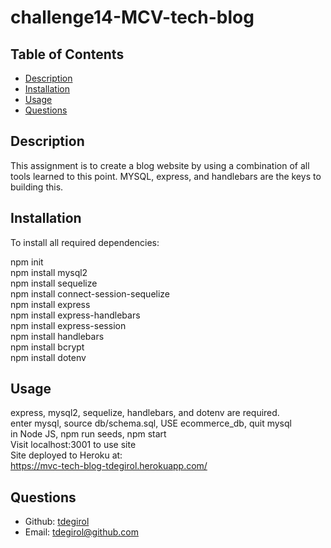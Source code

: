 # challenge14-MCV-tech-blog
  ## Table of Contents
  - [Description](#description)
  - [Installation](#install)
  - [Usage](#usage)
  - [Questions](#questions)

  <a id="description"></a>
  ## Description
  This assignment is to create a blog website by using a combination of all tools learned to this point. MYSQL, express, and handlebars are the keys to building this.

  <a id="install"></a>
  ## Installation 
  To install all required dependencies:

  npm init  
  npm install mysql2  
  npm install sequelize  
  npm install connect-session-sequelize  
  npm install express  
  npm install express-handlebars  
  npm install express-session  
  npm install handlebars  
  npm install bcrypt  
  npm install dotenv  

  <a id="usage"></a>
  ## Usage 
  express, mysql2, sequelize, handlebars, and dotenv are required.  
  enter mysql, source db/schema.sql, USE ecommerce_db, quit mysql  
  in Node JS, npm run seeds, npm start  
  Visit localhost:3001 to use site  
  Site deployed to Heroku at:  
  https://mvc-tech-blog-tdegirol.herokuapp.com/

  <a id="questions"></a>
  ## Questions 
  - Github: [tdegirol](https://github.com/tdegirol)  
  - Email: tdegirol@github.com
